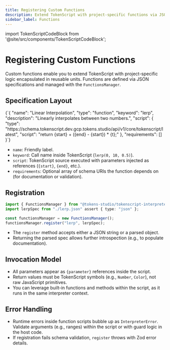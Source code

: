 ```yaml
---
title: Registering Custom Functions
description: Extend TokenScript with project-specific functions via JSON specifications.
sidebar_label: Functions
---
```


import TokenScriptCodeBlock from '@site/src/components/TokenScriptCodeBlock';

# Registering Custom Functions

Custom functions enable you to extend TokenScript with project-specific logic encapsulated in reusable units. Functions are defined via JSON specifications and managed with the `FunctionsManager`.

## Specification Layout

<TokenScriptCodeBlock mode="json" showResult={false}>
{`{
  "name": "Linear Interpolation",
  "type": "function",
  "keyword": "lerp",
  "description": "Linearly interpolates between two numbers.",
  "script": {
    "type": "https://schema.tokenscript.dev.gcp.tokens.studio/api/v1/core/tokenscript/latest",
    "script": "return {start} + ({end} - {start}) * {t};"
  },
  "requirements": []
}`}
</TokenScriptCodeBlock>

- `name`: Friendly label.
- `keyword`: Call name inside TokenScript (`lerp(0, 10, 0.5)`).
- `script`: TokenScript source executed with parameters injected as references (`{start}`, `{end}`, etc.).
- `requirements`: Optional array of schema URIs the function depends on (for documentation or validation).

## Registration

```ts
import { FunctionsManager } from "@tokens-studio/tokenscript-interpreter";
import lerpSpec from "./lerp.json" assert { type: "json" };

const functionsManager = new FunctionsManager();
functionsManager.register("lerp", lerpSpec);
```

- The `register` method accepts either a JSON string or a parsed object.
- Returning the parsed spec allows further introspection (e.g., to populate documentation).

## Invocation Model

- All parameters appear as `{parameter}` references inside the script.
- Return values must be TokenScript symbols (e.g., `Number`, `Color`), not raw JavaScript primitives.
- You can leverage built-in functions and methods within the script, as it runs in the same interpreter context.

## Error Handling

- Runtime errors inside function scripts bubble up as `InterpreterError`. Validate arguments (e.g., ranges) within the script or with guard logic in the host code.
- If registration fails schema validation, `register` throws with Zod error details.
